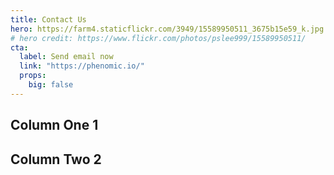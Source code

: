 ```yaml
---
title: Contact Us
hero: https://farm4.staticflickr.com/3949/15589950511_3675b15e59_k.jpg
# hero credit: https://www.flickr.com/photos/pslee999/15589950511/
cta:
  label: Send email now
  link: "https://phenomic.io/"
  props:
    big: false
---
```



<section class="banner">
<div class="mw9 center cf">
  <div class="fl w-100 w-50-ns bg-near-white tc">
    <h1>Column One 1</h1>
  </div>
  <div class="fl w-100 w-50-ns bg-light-gray tc">
    <h1>Column Two 2</h1>
  </div>
</div>
</section>